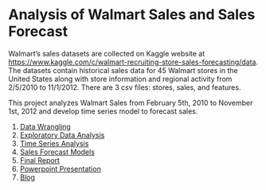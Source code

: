 # Analysis of Walmart Sales and Sales Forecast
Walmart’s sales datasets are collected on Kaggle website at https://www.kaggle.com/c/walmart-recruiting-store-sales-forecasting/data. The datasets contain historical sales data for 45 Walmart stores in the United States along with store information and regional activity from 2/5/2010 to 11/1/2012. There are 3 csv files: stores, sales, and features.

This project analyzes Walmart Sales from February 5th, 2010 to November 1st, 2012 and develop time series model to forecast sales.

1. [Data Wrangling](https://github.com/nphan20181/walmart_sales/blob/master/00_walmart_data_wrangling.ipynb)
2. [Exploratory Data Analysis](https://github.com/nphan20181/walmart_sales/blob/master/01_walmart_eda.ipynb)
3. [Time Series Analysis](https://github.com/nphan20181/walmart_sales/blob/master/02_walmart_time_series_analysis.ipynb)
4. [Sales Forecast Models](https://github.com/nphan20181/walmart_sales/blob/master/03_walmart_models.ipynb)
5. [Final Report](https://github.com/nphan20181/walmart_sales/blob/master/walmart_presentation.pdf)
6. [Powerpoint Presentation](https://github.com/nphan20181/walmart_sales/blob/master/walmart_presentation.pdf)
7. [Blog](https://medium.com/@nphan20181/analysis-of-walmarts-sales-and-sales-forecast-4ff89459e7a7)
